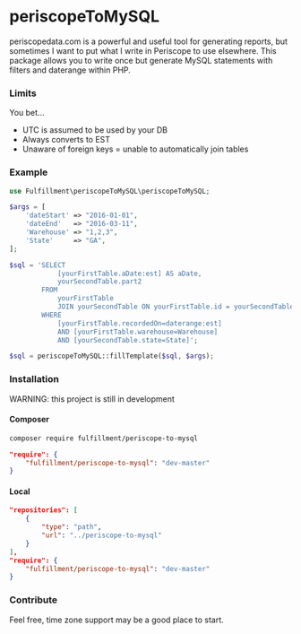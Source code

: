 # periscopeToMySQL

periscopedata.com is a powerful and useful tool for generating reports, but sometimes I want to put what I write in Periscope to use elsewhere. This package allows you to write once but generate MySQL statements with filters and daterange within PHP.

### Limits

You bet...

* UTC is assumed to be used by your DB
* Always converts to EST
* Unaware of foreign keys = unable to automatically join tables

### Example

```php
use Fulfillment\periscopeToMySQL\periscopeToMySQL;

$args = [
    'dateStart' => "2016-01-01",
    'dateEnd'   => "2016-03-11",
    'Warehouse' => "1,2,3",
    'State'     => "GA",
];

$sql = 'SELECT
            [yourFirstTable.aDate:est] AS aDate,
            yourSecondTable.part2
        FROM
            yourFirstTable
            JOIN yourSecondTable ON yourFirstTable.id = yourSecondTable.id
        WHERE
            [yourFirstTable.recordedOn=daterange:est]
            AND [yourFirstTable.warehouse=Warehouse]
            AND [yourSecondTable.state=State]';

$sql = periscopeToMySQL::fillTemplate($sql, $args);
```

###  Installation

WARNING: this project is still in development

#### Composer

```sh
composer require fulfillment/periscope-to-mysql
```

```json
"require": {
    "fulfillment/periscope-to-mysql": "dev-master"
}
```

#### Local

```json
"repositories": [
    {
        "type": "path",
        "url": "../periscope-to-mysql"
    }
],
"require": {
    "fulfillment/periscope-to-mysql": "dev-master"
}
```

### Contribute

Feel free, time zone support may be a good place to start.
